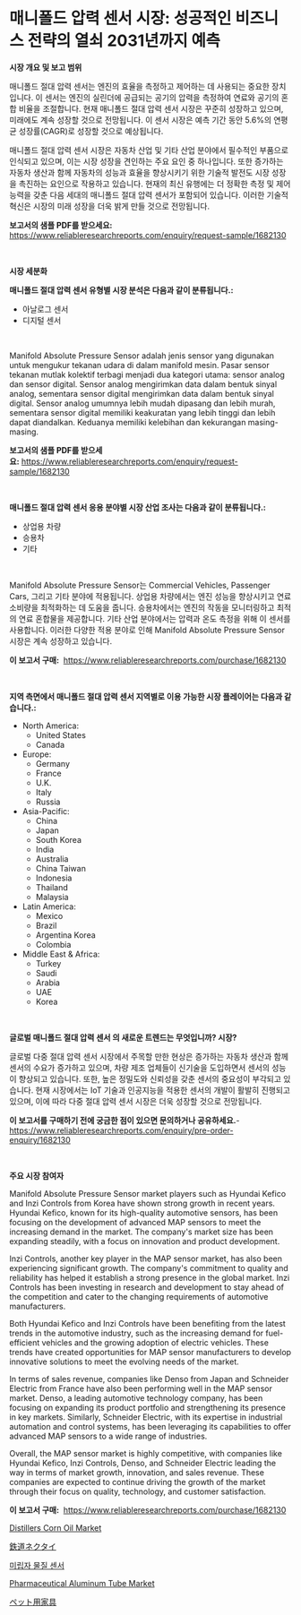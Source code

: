 <p><h1>매니폴드 압력 센서 시장: 성공적인 비즈니스 전략의 열쇠 2031년까지 예측</h1></p><p><strong>시장 개요 및 보고 범위</strong></p>
<p><p>매니폴드 절대 압력 센서는 엔진의 효율을 측정하고 제어하는 데 사용되는 중요한 장치입니다. 이 센서는 엔진의 실린더에 공급되는 공기의 압력을 측정하여 연료와 공기의 혼합 비율을 조절합니다. 현재 매니폴드 절대 압력 센서 시장은 꾸준히 성장하고 있으며, 미래에도 계속 성장할 것으로 전망됩니다. 이 센서 시장은 예측 기간 동안 5.6%의 연평균 성장률(CAGR)로 성장할 것으로 예상됩니다.</p><p>매니폴드 절대 압력 센서 시장은 자동차 산업 및 기타 산업 분야에서 필수적인 부품으로 인식되고 있으며, 이는 시장 성장을 견인하는 주요 요인 중 하나입니다. 또한 증가하는 자동차 생산과 함께 자동차의 성능과 효율을 향상시키기 위한 기술적 발전도 시장 성장을 촉진하는 요인으로 작용하고 있습니다. 현재의 최신 유행에는 더 정확한 측정 및 제어 능력을 갖춘 다음 세대의 매니폴드 절대 압력 센서가 포함되어 있습니다. 이러한 기술적 혁신은 시장의 미래 성장을 더욱 밝게 만들 것으로 전망됩니다.</p></p>
<p><strong>보고서의 샘플 PDF를 받으세요:</strong> <a href="https://www.reliableresearchreports.com/enquiry/request-sample/1682130">https://www.reliableresearchreports.com/enquiry/request-sample/1682130</a></p>
<p>&nbsp;</p>
<p><strong>시장 세분화</strong></p>
<p><strong>매니폴드 절대 압력 센서 유형별 시장 분석은 다음과 같이 분류됩니다.:</strong></p>
<p><ul><li>아날로그 센서</li><li>디지털 센서</li></ul></p>
<p>&nbsp;</p>
<p><p>Manifold Absolute Pressure Sensor adalah jenis sensor yang digunakan untuk mengukur tekanan udara di dalam manifold mesin. Pasar sensor tekanan mutlak kolektif terbagi menjadi dua kategori utama: sensor analog dan sensor digital. Sensor analog mengirimkan data dalam bentuk sinyal analog, sementara sensor digital mengirimkan data dalam bentuk sinyal digital. Sensor analog umumnya lebih mudah dipasang dan lebih murah, sementara sensor digital memiliki keakuratan yang lebih tinggi dan lebih dapat diandalkan. Keduanya memiliki kelebihan dan kekurangan masing-masing.</p></p>
<p><strong>보고서의 샘플 PDF를 받으세요:</strong>&nbsp;<a href="https://www.reliableresearchreports.com/enquiry/request-sample/1682130">https://www.reliableresearchreports.com/enquiry/request-sample/1682130</a></p>
<p>&nbsp;</p>
<p><strong> 매니폴드 절대 압력 센서 응용 분야별 시장 산업 조사는 다음과 같이 분류됩니다.:</strong></p>
<p><ul><li>상업용 차량</li><li>승용차</li><li>기타</li></ul></p>
<p>&nbsp;</p>
<p><p>Manifold Absolute Pressure Sensor는 Commercial Vehicles, Passenger Cars, 그리고 기타 분야에 적용됩니다. 상업용 차량에서는 엔진 성능을 향상시키고 연료 소비량을 최적화하는 데 도움을 줍니다. 승용차에서는 엔진의 작동을 모니터링하고 최적의 연료 혼합물을 제공합니다. 기타 산업 분야에서는 압력과 온도 측정을 위해 이 센서를 사용합니다. 이러한 다양한 적용 분야로 인해 Manifold Absolute Pressure Sensor 시장은 계속 성장하고 있습니다.</p></p>
<p><strong>이 보고서 구매:</strong>&nbsp; <a href="https://www.reliableresearchreports.com/purchase/1682130">https://www.reliableresearchreports.com/purchase/1682130</a></p>
<p>&nbsp;</p>
<p><strong>지역 측면에서 매니폴드 절대 압력 센서 지역별로 이용 가능한 시장 플레이어는 다음과 같습니다.:</strong></p>
<p><ul>
    <li>
        North America:
        <ul>
            <li>United States</li>
            <li>Canada</li>
        </ul>
    </li>
    <li>
        Europe:
        <ul>
            <li>Germany</li>
            <li>France</li>
            <li>U.K.</li>
            <li>Italy</li>
            <li>Russia</li>
        </ul>
    </li>
    <li>
        Asia-Pacific:
        <ul>
            <li>China</li>
            <li>Japan</li>
            <li>South Korea</li>
            <li>India</li>
            <li>Australia</li>
            <li>China Taiwan</li>
            <li>Indonesia</li>
            <li>Thailand</li>
            <li>Malaysia</li>
        </ul>
    </li>
    <li>
        Latin America:
        <ul>
            <li>Mexico</li>
            <li>Brazil</li>
            <li>Argentina Korea</li>
            <li>Colombia</li>
        </ul>
    </li>
    <li>
        Middle East & Africa:
        <ul>
            <li>Turkey</li>
            <li>Saudi</li>
            <li>Arabia</li>
            <li>UAE</li>
            <li>Korea</li>
        </ul>
    </li>
    </ul></p>
<p>&nbsp;</p>
<p><strong>글로벌 매니폴드 절대 압력 센서 의 새로운 트렌드는 무엇입니까? 시장?</strong></p>
<p><p>글로벌 다중 절대 압력 센서 시장에서 주목할 만한 현상은 증가하는 자동차 생산과 함께 센서의 수요가 증가하고 있으며, 차량 제조 업체들이 신기술을 도입하면서 센서의 성능이 향상되고 있습니다. 또한, 높은 정밀도와 신뢰성을 갖춘 센서의 중요성이 부각되고 있습니다. 현재 시장에서는 IoT 기술과 인공지능을 적용한 센서의 개발이 활발히 진행되고 있으며, 이에 따라 다중 절대 압력 센서 시장은 더욱 성장할 것으로 전망됩니다.</p></p>
<p><strong>이 보고서를 구매하기 전에 궁금한 점이 있으면 문의하거나 공유하세요.</strong>- <a href="https://www.reliableresearchreports.com/enquiry/pre-order-enquiry/1682130">https://www.reliableresearchreports.com/enquiry/pre-order-enquiry/1682130</a></p>
<p>&nbsp;</p>
<p><strong>주요 시장 참여자</strong></p>
<p><p>Manifold Absolute Pressure Sensor market players such as Hyundai Kefico and Inzi Controls from Korea have shown strong growth in recent years. Hyundai Kefico, known for its high-quality automotive sensors, has been focusing on the development of advanced MAP sensors to meet the increasing demand in the market. The company's market size has been expanding steadily, with a focus on innovation and product development.</p><p>Inzi Controls, another key player in the MAP sensor market, has also been experiencing significant growth. The company's commitment to quality and reliability has helped it establish a strong presence in the global market. Inzi Controls has been investing in research and development to stay ahead of the competition and cater to the changing requirements of automotive manufacturers.</p><p>Both Hyundai Kefico and Inzi Controls have been benefiting from the latest trends in the automotive industry, such as the increasing demand for fuel-efficient vehicles and the growing adoption of electric vehicles. These trends have created opportunities for MAP sensor manufacturers to develop innovative solutions to meet the evolving needs of the market.</p><p>In terms of sales revenue, companies like Denso from Japan and Schneider Electric from France have also been performing well in the MAP sensor market. Denso, a leading automotive technology company, has been focusing on expanding its product portfolio and strengthening its presence in key markets. Similarly, Schneider Electric, with its expertise in industrial automation and control systems, has been leveraging its capabilities to offer advanced MAP sensors to a wide range of industries.</p><p>Overall, the MAP sensor market is highly competitive, with companies like Hyundai Kefico, Inzi Controls, Denso, and Schneider Electric leading the way in terms of market growth, innovation, and sales revenue. These companies are expected to continue driving the growth of the market through their focus on quality, technology, and customer satisfaction.</p></p>
<p><strong>이 보고서 구매:</strong>&nbsp;&nbsp;<a href="https://www.reliableresearchreports.com/purchase/1682130">https://www.reliableresearchreports.com/purchase/1682130</a></p>
<p><p><a href="https://github.com/Chiragrp22/Market-Research-Report-List-3/blob/main/distillers-corn-oil-market.md">Distillers Corn Oil Market</a></p><p><a href="https://github.com/hwbcz413288296/Market-Research-Report-List-1/blob/main/8215544192576.md">鉄道ネクタイ</a></p><p><a href="https://github.com/bunxhcci35271755/Market-Research-Report-List-1/blob/main/6784925192390.md">미립자 물질 센서</a></p><p><a href="https://github.com/derrinmiltonellis35gcl/Market-Research-Report-List-1/blob/main/pharmaceutical-aluminum-tube-market.md">Pharmaceutical Aluminum Tube Market</a></p><p><a href="https://github.com/efcvopdgkdx128/Market-Research-Report-List-1/blob/main/9991348192575.md">ペット用家具</a></p></p>
